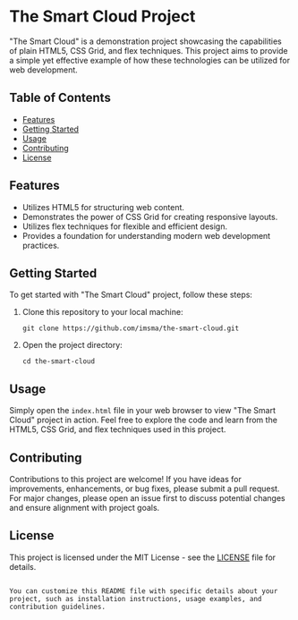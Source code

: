 # The Smart Cloud Project

"The Smart Cloud" is a demonstration project showcasing the capabilities of plain HTML5, CSS Grid, and flex techniques. This project aims to provide a simple yet effective example of how these technologies can be utilized for web development.

## Table of Contents

- [Features](#features)
- [Getting Started](#getting-started)
- [Usage](#usage)
- [Contributing](#contributing)
- [License](#license)

## Features

- Utilizes HTML5 for structuring web content.
- Demonstrates the power of CSS Grid for creating responsive layouts.
- Utilizes flex techniques for flexible and efficient design.
- Provides a foundation for understanding modern web development practices.

## Getting Started

To get started with "The Smart Cloud" project, follow these steps:

1. Clone this repository to your local machine:

   ```shell
   git clone https://github.com/imsma/the-smart-cloud.git
   ```

2. Open the project directory:

   ```shell
   cd the-smart-cloud
   ```

## Usage

Simply open the `index.html` file in your web browser to view "The Smart Cloud" project in action. Feel free to explore the code and learn from the HTML5, CSS Grid, and flex techniques used in this project.

## Contributing

Contributions to this project are welcome! If you have ideas for improvements, enhancements, or bug fixes, please submit a pull request. For major changes, please open an issue first to discuss potential changes and ensure alignment with project goals.

## License

This project is licensed under the MIT License - see the [LICENSE](LICENSE) file for details.

```

You can customize this README file with specific details about your project, such as installation instructions, usage examples, and contribution guidelines.
```
